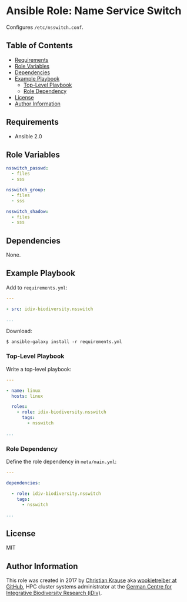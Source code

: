 Ansible Role: Name Service Switch
=================================

Configures `/etc/nsswitch.conf`.


Table of Contents
-----------------

<!-- toc -->

- [Requirements](#requirements)
- [Role Variables](#role-variables)
- [Dependencies](#dependencies)
- [Example Playbook](#example-playbook)
  * [Top-Level Playbook](#top-level-playbook)
  * [Role Dependency](#role-dependency)
- [License](#license)
- [Author Information](#author-information)

<!-- tocstop -->


Requirements
------------

- Ansible 2.0


Role Variables
--------------

```yml
nsswitch_passwd:
  - files
  - sss

nsswitch_group:
  - files
  - sss

nsswitch_shadow:
  - files
  - sss
```


Dependencies
------------

None.


Example Playbook
----------------

Add to `requirements.yml`:

```yml
---

- src: idiv-biodiversity.nsswitch

...
```

Download:

```console
$ ansible-galaxy install -r requirements.yml
```

### Top-Level Playbook

Write a top-level playbook:

```yml
---

- name: linux
  hosts: linux

  roles:
    - role: idiv-biodiversity.nsswitch
      tags:
        - nsswitch

...
```

### Role Dependency

Define the role dependency in `meta/main.yml`:

```yml
---

dependencies:

  - role: idiv-biodiversity.nsswitch
    tags:
      - nsswitch

...
```


License
-------

MIT


Author Information
------------------

This role was created in 2017 by [Christian Krause][author] aka [wookietreiber
at GitHub][wookietreiber], HPC cluster systems administrator at the [German
Centre for Integrative Biodiversity Research (iDiv)][idiv].


[author]: https://www.idiv.de/groups_and_people/employees/details/eshow/krause-christian.html
[idiv]: https://www.idiv.de/
[wookietreiber]: https://github.com/wookietreiber
